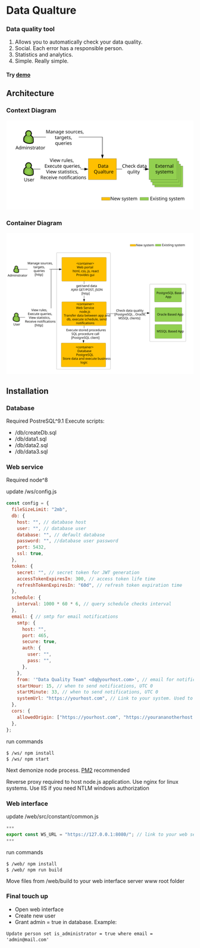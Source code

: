 # Data Qualture
### Data quality tool

1. Allows you to automatically check your data quality.
2. Social. Each error has a responsible person.
3. Statistics and analytics.
4. Simple. Really simple.

#### Try [demo](https://0pnzxj1wjw.codesandbox.io/)

## Architecture
### Context Diagram
<img src="./docs/c1.svg">

### Container Diagram
<img src="./docs/c2.svg">

## Installation
### Database
Required PostreSQL^9.1
Execute scripts:
+ /db/createDb.sql
+ /db/data1.sql
+ /db/data2.sql
+ /db/data3.sql

### Web service
Required node^8

update /ws/config.js
```javascript
const config = {
  fileSizeLimit: "2mb",
  db: {
    host: "", // database host
    user: "", // database user
    database: "", // default database
    password: "", //database user password
    port: 5432,
    ssl: true,
  },
  token: {
    secret: "", // secret token for JWT generation
    accessTokenExpiresIn: 300, // access token life time
    refreshTokenExpiresIn: "60d", // refresh token expiration time
  },
  schedule: {
    interval: 1000 * 60 * 6, // query schedule checks interval
  },
  email: { // smtp for email notifications
    smtp: {
      host: "", 
      port: 465,
      secure: true,
      auth: {
        user: "",
        pass: "",
      },
    },
    from: '"Data Quality Team" <dq@yourhost.com>', // email for notifications 
    startHour: 15, // when to send notifications, UTC 0
    startMinute: 33, // when to send notifications, UTC 0
    systemUrl: "https://yourhost.com", // Link to your system. Used to make links in notifications 
  },
  cors: {
    allowedOrigin: ["https://yourhost.com", "https://yourananotherhost.com"], // allowed origins for web interface
  },
};
```
run commands
```
$ /ws/ npm install
$ /ws/ npm start
```

Next demonize node process. [PM2](https://github.com/Unitech/pm2) recommended

Reverse proxy required to host node.js application. Use nginx for linux systems. Use IIS if you need NTLM windows authorization

### Web interface

update /web/src/constant/common.js
```javascript
***
export const WS_URL = "https://127.0.0.1:8080/"; // link to your web service
***
```
run commands
```
$ /web/ npm install
$ /web/ npm run build
```

Move files from /web/build to your web interface server www root folder

### Final touch up
+ Open web interface
+ Create new user
+ Grant admin = true in database. Example:

```
Update person set is_administrator = true where email = 'admin@mail.com'
```




